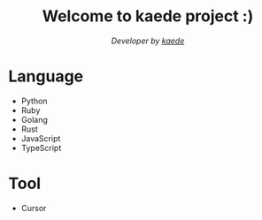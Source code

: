 <h1 align="center">Welcome to kaede project :)</h1>
<p align="center">
  <em>Developer by <a href="https://github.com/kaedeek">kaede</a></em>
</p>

# Language
- Python
- Ruby
- Golang
- Rust
- JavaScript
- TypeScript

# Tool
- Cursor